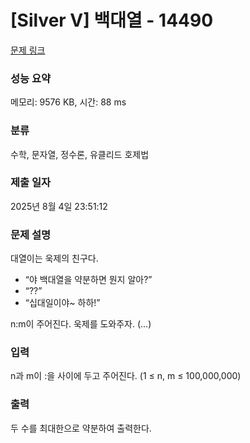 # [Silver V] 백대열 - 14490 

[문제 링크](https://www.acmicpc.net/problem/14490) 

### 성능 요약

메모리: 9576 KB, 시간: 88 ms

### 분류

수학, 문자열, 정수론, 유클리드 호제법

### 제출 일자

2025년 8월 4일 23:51:12

### 문제 설명

<p>대열이는 욱제의 친구다.</p>

<ul>
	<li>“야 백대열을 약분하면 뭔지 알아?”</li>
	<li>“??”</li>
	<li>“십대일이야~ 하하!”</li>
</ul>

<p>n:m이 주어진다. 욱제를 도와주자. (...)</p>

### 입력 

 <p>n과 m이 :을 사이에 두고 주어진다. (1 ≤ n, m ≤ 100,000,000)</p>

### 출력 

 <p>두 수를 최대한으로 약분하여 출력한다.</p>

